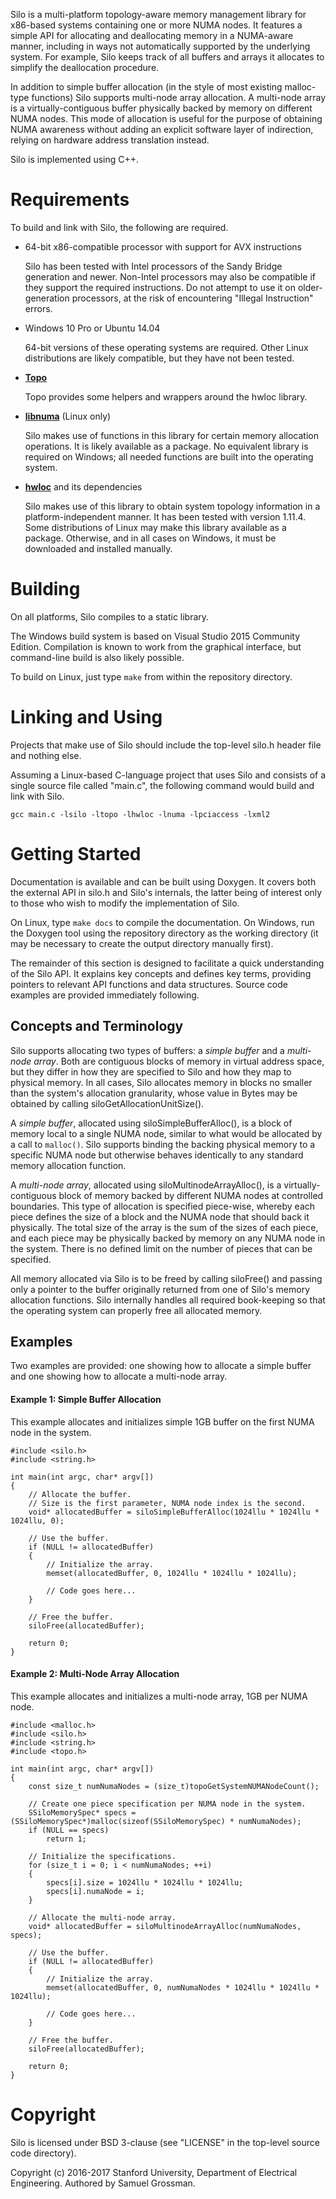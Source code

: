Silo is a multi-platform topology-aware memory management library for x86-based systems containing one or more NUMA nodes.
It features a simple API for allocating and deallocating memory in a NUMA-aware manner, including in ways not automatically supported by the underlying system.
For example, Silo keeps track of all buffers and arrays it allocates to simplify the deallocation procedure.

In addition to simple buffer allocation (in the style of most existing malloc-type functions) Silo supports multi-node array allocation.
A multi-node array is a virtually-contiguous buffer physically backed by memory on different NUMA nodes.
This mode of allocation is useful for the purpose of obtaining NUMA awareness without adding an explicit software layer of indirection, relying on hardware address translation instead.

Silo is implemented using C++.


# Requirements

To build and link with Silo, the following are required.

- 64-bit x86-compatible processor with support for AVX instructions
  
  Silo has been tested with Intel processors of the Sandy Bridge generation and newer.
  Non-Intel processors may also be compatible if they support the required instructions.
  Do not attempt to use it on older-generation processors, at the risk of encountering "Illegal Instruction" errors.
  
- Windows 10 Pro or Ubuntu 14.04
  
  64-bit versions of these operating systems are required.
  Other Linux distributions are likely compatible, but they have not been tested.

- [**Topo**](https://github.com/samuelgr/Topo)
  
  Topo provides some helpers and wrappers around the hwloc library.

- [**libnuma**](http://oss.sgi.com/projects/libnuma/) (Linux only)
  
  Silo makes use of functions in this library for certain memory allocation operations.
  It is likely available as a package.
  No equivalent library is required on Windows; all needed functions are built into the operating system.

- [**hwloc**](https://www.open-mpi.org/projects/hwloc/) and its dependencies
  
  Silo makes use of this library to obtain system topology information in a platform-independent manner.
  It has been tested with version 1.11.4.
  Some distributions of Linux may make this library available as a package.
  Otherwise, and in all cases on Windows, it must be downloaded and installed manually.


# Building

On all platforms, Silo compiles to a static library.

The Windows build system is based on Visual Studio 2015 Community Edition. Compilation is known to work from the graphical interface, but command-line build is also likely possible.

To build on Linux, just type `make` from within the repository directory.


# Linking and Using

Projects that make use of Silo should include the top-level silo.h header file and nothing else.

Assuming a Linux-based C-language project that uses Silo and consists of a single source file called "main.c", the following command would build and link with Silo.

    gcc main.c -lsilo -ltopo -lhwloc -lnuma -lpciaccess -lxml2


# Getting Started

Documentation is available and can be built using Doxygen.
It covers both the external API in silo.h and Silo's internals, the latter being of interest only to those who wish to modify the implementation of Silo.

On Linux, type `make docs` to compile the documentation. On Windows, run the Doxygen tool using the repository directory as the working directory (it may be necessary to create the output directory manually first).

The remainder of this section is designed to facilitate a quick understanding of the Silo API.
It explains key concepts and defines key terms, providing pointers to relevant API functions and data structures.
Source code examples are provided immediately following.


## Concepts and Terminology

Silo supports allocating two types of buffers: a _simple buffer_ and a _multi-node array_.
Both are contiguous blocks of memory in virtual address space, but they differ in how they are specified to Silo and how they map to physical memory.
In all cases, Silo allocates memory in blocks no smaller than the system's allocation granularity, whose value in Bytes may be obtained by calling siloGetAllocationUnitSize().

A _simple buffer_, allocated using siloSimpleBufferAlloc(), is a block of memory local to a single NUMA node, similar to what would be allocated by a call to `malloc()`.
Silo supports binding the backing physical memory to a specific NUMA node but otherwise behaves identically to any standard memory allocation function.

A _multi-node array_, allocated using siloMultinodeArrayAlloc(), is a virtually-contiguous block of memory backed by different NUMA nodes at controlled boundaries.
This type of allocation is specified piece-wise, whereby each piece defines the size of a block and the NUMA node that should back it physically.
The total size of the array is the sum of the sizes of each piece, and each piece may be physically backed by memory on any NUMA node in the system.
There is no defined limit on the number of pieces that can be specified.

All memory allocated via Silo is to be freed by calling siloFree() and passing only a pointer to the buffer originally returned from one of Silo's memory allocation functions.
Silo internally handles all required book-keeping so that the operating system can properly free all allocated memory.


## Examples

Two examples are provided: one showing how to allocate a simple buffer and one showing how to allocate a multi-node array.

#### Example 1: Simple Buffer Allocation

This example allocates and initializes simple 1GB buffer on the first NUMA node in the system.

~~~{.c}
#include <silo.h>
#include <string.h>

int main(int argc, char* argv[])
{
    // Allocate the buffer.
    // Size is the first parameter, NUMA node index is the second.
    void* allocatedBuffer = siloSimpleBufferAlloc(1024llu * 1024llu * 1024llu, 0);
    
    // Use the buffer.
    if (NULL != allocatedBuffer)
    {
        // Initialize the array.
        memset(allocatedBuffer, 0, 1024llu * 1024llu * 1024llu);
        
        // Code goes here...
    }
    
    // Free the buffer.
    siloFree(allocatedBuffer);
    
    return 0;
}
~~~


#### Example 2: Multi-Node Array Allocation

This example allocates and initializes a multi-node array, 1GB per NUMA node.

~~~{.c}
#include <malloc.h>
#include <silo.h>
#include <string.h>
#include <topo.h>

int main(int argc, char* argv[])
{
    const size_t numNumaNodes = (size_t)topoGetSystemNUMANodeCount();
    
    // Create one piece specification per NUMA node in the system.
    SSiloMemorySpec* specs = (SSiloMemorySpec*)malloc(sizeof(SSiloMemorySpec) * numNumaNodes);
    if (NULL == specs)
        return 1;
    
    // Initialize the specifications.
    for (size_t i = 0; i < numNumaNodes; ++i)
    {
        specs[i].size = 1024llu * 1024llu * 1024llu;
        specs[i].numaNode = i;
    }
    
    // Allocate the multi-node array.
    void* allocatedBuffer = siloMultinodeArrayAlloc(numNumaNodes, specs);
    
    // Use the buffer.
    if (NULL != allocatedBuffer)
    {
        // Initialize the array.
        memset(allocatedBuffer, 0, numNumaNodes * 1024llu * 1024llu * 1024llu);
        
        // Code goes here...
    }
    
    // Free the buffer.
    siloFree(allocatedBuffer);
    
    return 0;
}
~~~


# Copyright

Silo is licensed under BSD 3-clause (see "LICENSE" in the top-level source code directory).

Copyright (c) 2016-2017 Stanford University, Department of Electrical Engineering.
Authored by Samuel Grossman.
